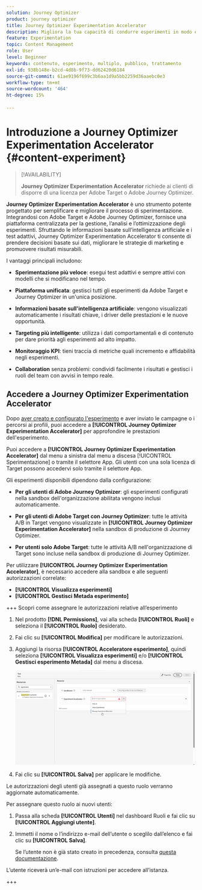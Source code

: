 ```yaml
---
solution: Journey Optimizer
product: journey optimizer
title: Journey Optimizer Experimentation Accelerator
description: Migliora la tua capacità di condurre esperimenti in modo efficace e generare informazioni
feature: Experimentation
topic: Content Management
role: User
level: Beginner
keywords: contenuto, esperimento, multiplo, pubblico, trattamento
exl-id: 938b148e-b2cd-4d8b-9f73-dd62420d6184
source-git-commit: 61ae9196f699c3b6aa1d9a5bb2259d36aaebc0e3
workflow-type: tm+mt
source-wordcount: '464'
ht-degree: 15%

---
```


# Introduzione a Journey Optimizer Experimentation Accelerator {#content-experiment}

>[!AVAILABILITY]
>
>**Journey Optimizer Experimentation Accelerator** richiede ai clienti di disporre di una licenza per Adobe Target o Adobe Journey Optimizer.

**Journey Optimizer Experimentation Accelerator** è uno strumento potente progettato per semplificare e migliorare il processo di sperimentazione. Integrandosi con Adobe Target e Adobe Journey Optimizer, fornisce una piattaforma centralizzata per la gestione, l’analisi e l’ottimizzazione degli esperimenti. Sfruttando le informazioni basate sull’intelligenza artificiale e i test adattivi, Journey Optimizer Experimentation Accelerator ti consente di prendere decisioni basate sui dati, migliorare le strategie di marketing e promuovere risultati misurabili.

I vantaggi principali includono:

* **Sperimentazione più veloce**: esegui test adattivi e sempre attivi con modelli che si modificano nel tempo.

* **Piattaforma unificata**: gestisci tutti gli esperimenti da Adobe Target e Journey Optimizer in un&#39;unica posizione.

* **Informazioni basate sull&#39;intelligenza artificiale**: vengono visualizzati automaticamente i risultati chiave, i driver delle prestazioni e le nuove opportunità.

* **Targeting più intelligente**: utilizza i dati comportamentali e di contenuto per dare priorità agli esperimenti ad alto impatto.

* **Monitoraggio KPI**: tieni traccia di metriche quali incremento e affidabilità negli esperimenti.

* **Collaboration** senza problemi: condividi facilmente i risultati e gestisci i ruoli del team con avvisi in tempo reale.

## Accedere a Journey Optimizer Experimentation Accelerator

Dopo [aver creato e configurato l&#39;esperimento](content-experiment.md) e aver inviato le campagne o i percorsi ai profili, puoi accedere a **[!UICONTROL Journey Optimizer Experimentation Accelerator]** per approfondire le prestazioni dell&#39;esperimento.

Puoi accedere a **[!UICONTROL Journey Optimizer Experimentation Accelerator]** dal menu a sinistra dal menu a discesa [!UICONTROL Sperimentazione] o tramite il selettore App. Gli utenti con una sola licenza di Target possono accedervi solo tramite il selettore App.

Gli esperimenti disponibili dipendono dalla configurazione:

* **Per gli utenti di Adobe Journey Optimizer**: gli esperimenti configurati nella sandbox dell&#39;organizzazione abilitata vengono inclusi automaticamente.

* **Per gli utenti di Adobe Target con Journey Optimizer**: tutte le attività A/B in Target vengono visualizzate in **[!UICONTROL Journey Optimizer Experimentation Accelerator]** nella sandbox di produzione di Journey Optimizer.

* **Per utenti solo Adobe Target**: tutte le attività A/B nell&#39;organizzazione di Target sono incluse nella sandbox di produzione di Journey Optimizer.

Per utilizzare **[!UICONTROL Journey Optimizer Experimentation Accelerator]**, è necessario accedere alla sandbox e alle seguenti autorizzazioni correlate:

* **[!UICONTROL Visualizza esperimenti]**
* **[!UICONTROL Gestisci Metada esperimento]**

+++ Scopri come assegnare le autorizzazioni relative all’esperimento

1. Nel prodotto **[!DNL Permissions]**, vai alla scheda **[!UICONTROL Ruoli]** e seleziona il **[!UICONTROL Ruolo]** desiderato.

1. Fai clic su **[!UICONTROL Modifica]** per modificare le autorizzazioni.

1. Aggiungi la risorsa **[!UICONTROL Acceleratore esperimento]**, quindi seleziona **[!UICONTROL Visualizza esperimenti]** e/o **[!UICONTROL Gestisci esperimento Metada]** dal menu a discesa.

   ![](assets/permissions-experiment.png)

1. Fai clic su **[!UICONTROL Salva]** per applicare le modifiche.

Le autorizzazioni degli utenti già assegnati a questo ruolo verranno aggiornate automaticamente.

Per assegnare questo ruolo ai nuovi utenti:

1. Passa alla scheda **[!UICONTROL Utenti]** nel dashboard Ruoli e fai clic su **[!UICONTROL Aggiungi utente]**.

1. Immetti il nome o l’indirizzo e-mail dell’utente o sceglilo dall’elenco e fai clic su **[!UICONTROL Salva]**.

   Se l’utente non è già stato creato in precedenza, consulta [questa documentazione](https://experienceleague.adobe.com/it/docs/experience-platform/access-control/abac/permissions-ui/users).

L’utente riceverà un’e-mail con istruzioni per accedere all’istanza.

+++

<!--table style="table-layout:fixed"><tr style="border: 0;">
<td><img alt="Overview" href="experiment-accelerator-overview.md" src="assets/do-not-localize/experiments-2.jpeg">
<div align="center"><p><strong><a href="experiment-accelerator-overview.md">Overview</a></strong></p></div></td>
<td><img alt="Experiments" href="experiment-accelerator-monitor.md" src="assets/do-not-localize/experiment-overview.jpeg">
<div align="center"><p><strong><a href="experiment-accelerator-monitor.md">Experiments</a></strong></p></div></td>
<td><img alt="Metrics" href="experiment-accelerator-metrics.md" src="assets/do-not-localize/experiment-metrics.png">
<div align="center"><p><strong><a href="experiment-accelerator-metrics.md">Metrics</a></strong></p></div></td>
</tr></table-->
